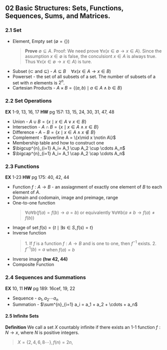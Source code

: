 ## 02 Basic Structures: Sets, Functions, Sequences, Sums, and Matrices.
### 2.1 Set
* Element, Empty set ($\emptyset = \{\}$)
  >**Prove** $\emptyset \subseteq A$.
  Proof:
  We need prove $\forall x(x\in \emptyset \to x\in A)$.   Since the assumption $x\in \emptyset$ is false, the conculsiont $x \in A$ is always true. Thus $\forall x(x\in \emptyset \to x\in A)$ is ture.
* Subset ($\subset$ and $\subseteq$) - $A \subseteq B \quad \forall x (x \in A \to x \in B$)
* Powerset - the set of all subsets of a set. The number of subsets of a set with $n$ elements is $2^n$.
* Cartesian Products - $A\times B = \{ (a, b) \mid a\in A \land b\in B\}$

### 2.2 Set Operations
**EX** 1-9, 13, 16, 17
**HW** pg 157: 13, 15, 24, 30, 31, 47, 48

* Union - $A \cup B = \{x\mid x \in A \lor x \in B \}$
* Intersection - $A \cap B = \{x\mid x \in A \land x \in B \}$
* Difference - $A - B = \{x\mid x \in A \land x \notin B \}$
* Complement - $\overline A = \{x\mid x \notin A\}$
* Membership table and how to construct one
* $\bigcup^{n}_{i=1} A_i= A_1 \cup A_2 \cup \cdots A_n$
* $\bigcap^{n}_{i=1} A_i= A_1 \cap A_2 \cap \cdots A_n$

### 2.3 Functions
**EX** 1-23
**HW** pg 175: 40, 42, 44

* Function $f: A\to B$ - an assiagnment of exactly one element of $B$ to each element of $A$.
* Domain and codomain, image and preimage, range
* One-to-one function
	>$\forall a \forall b (f(a)=f(b) \to a=b)$ or equivalently $\forall a \forall b (a\ne b \to f(a) \ne f(b))$
* Image of set $f(s) = \{t \mid \exists s \in S, f(s) = t\}$
* Inverse function
	>1\. If $f$ is a function $f: A\to B$ and is one to one, then $f^{-1}$ exists.
	2\. $f^{-1}(b) = a$ when $f(a) = b$
* Inverse image **(hw 42, 44)**
* Composite Function

### 2.4 Sequences and Summations
**EX** 10, 11
**HW** pg 189: 16cef, 19, 22

* Sequence - $a_1, a_2 \cdots a_n$
* Summation - $\sum^{n}_{i=1} a_i = a_1 + a_2 + \cdots + a_n$

#### 2.5 Infinite Sets
**Definition** We call a set $X$ countably infinite if there exists an 1-1 function $f: N\to x$, where $N$ is positive integers.
> $X=\{2, 4, 6, 8 \cdots\}, f(n) = 2n$,
